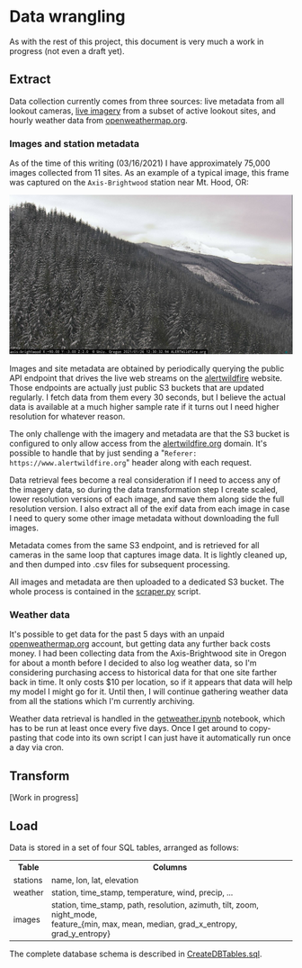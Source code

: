 Data wrangling
=================

As with the rest of this project, this document is very much a work in progress (not even a draft yet).

## Extract

Data collection currently comes from three sources: live metadata from all lookout cameras, [live imagery](http://www.alertwildfire.org/) from a subset of active lookout sites, and hourly weather data from [openweathermap.org](https://openweathermap.org).

### Images and station metadata

As of the time of this writing (03/16/2021) I have approximately 75,000 images collected from 11 sites. As an example of a typical image, this frame was captured on the `Axis-Brightwood` station near Mt. Hood, OR:

![Brightwood Mt. Hood](./demo-image-2.png)

<!-- ![Alpine Meadows](./demo-image.jpg) -->

Images and site metadata are obtained by periodically querying the public API endpoint that drives the live web streams on the [alertwildfire](http://www.alertwildfire.org/) website.
Those endpoints are actually just public S3 buckets that are updated regularly. I fetch data from them every 30 seconds, but I believe the actual data is available at a much higher sample rate if it turns out I need higher resolution for whatever reason.

The only challenge with the imagery and metadata are that the S3 bucket is configured to only allow access from the [alertwildfire.org](alertwildfire.org) domain.
It's possible to handle that by just sending a "`Referer: https://www.alertwildfire.org`" header along with each request.

Data retrieval fees become a real consideration if I need to access any of the imagery data, so during the data transformation step I create scaled, lower resolution versions of each image, and save them along side the full resolution version.
I also extract all of the exif data from each image in case I need to query some other image metadata without downloading the full images.

Metadata comes from the same S3 endpoint, and is retrieved for all cameras in the same loop that captures image data. It is lightly cleaned up, and then dumped into .csv files for subsequent processing.

All images and metadata are then uploaded to a dedicated S3 bucket. The whole process is contained in the [scraper.py](./scraper.py) script.

### Weather data

It's possible to get data for the past 5 days with an unpaid [openweathermap.org](openweathermap.org) account, but getting data any further back costs money. I had been collecting data from the Axis-Brightwood site in Oregon for about a month before I decided to also log weather data, so I'm considering purchasing access to historical data for that one site farther back in time. It only costs \$10 per location, so if it appears that data will help my model I might go for it.
Until then, I will continue gathering weather data from all the stations which I'm currently archiving.

Weather data retrieval is handled in the [getweather.ipynb](./getweather.ipynb) notebook, which has to be run at least once every five days.
Once I get around to copy-pasting that code into its own script I can just have it automatically run once a day via cron.

## Transform

[Work in progress]

<!--

```python
import numpy as np
from skimage import data
from skimage.io import imread, imsave
from skimage.util import img_as_ubyte
from skimage.filters.rank import entropy
from skimage.morphology import disk
from skimage.color import rgb2hsv, rgb2gray, rgb2yuv

img = imread('fname.jpg')
img_gray = rgb2gray(img)
img_entropy = entropy(img_gray, disk(5))
imsave('fname-entropy.jpg', img_entropy)
```
-->

## Load

Data is stored in a set of four SQL tables, arranged as follows:

<table style='display:block; width: 100%'>
    <tr><th>Table</th><th>Columns</th></tr>
    <tr><td>stations</td><td>name, lon, lat, elevation</td></tr>
    <tr><td>weather</td><td>station, time_stamp, temperature, wind, precip, ...</td></tr>
    <tr><td>images</td><td>
        station, time_stamp, path, resolution, azimuth, tilt, zoom, night_mode,<br/>
        feature_{min, max, mean, median, grad_x_entropy, grad_y_entropy}
    </td></tr>
</table>

The complete database schema is described in [CreateDBTables.sql](CreateDBTables.sql).